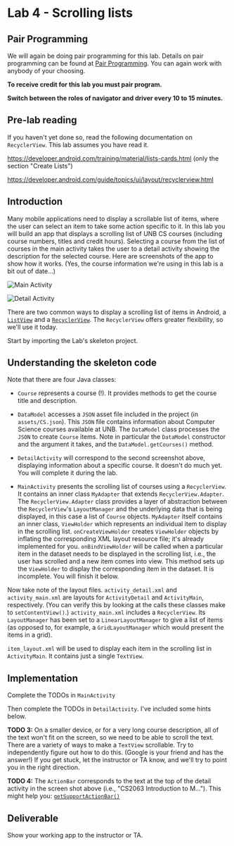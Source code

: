 # Lab 4 - Scrolling lists

## Pair Programming

We will again be doing pair programming for this lab.  Details on pair programming can be found at [Pair Programming](../docs/PAIR_PROGRAMMING.md).  You can again work with anybody of your choosing.

**To receive credit for this lab you must pair program.**

**Switch between the roles of navigator and driver every 10 to 15
minutes.**

## Pre-lab reading

If you haven't yet done so, read the following documentation on
`RecyclerView`. This lab assumes you have read it.

https://developer.android.com/training/material/lists-cards.html (only
the section "Create Lists")

https://developer.android.com/guide/topics/ui/layout/recyclerview.html

## Introduction

Many mobile applications need to display a scrollable list of items, where the user can select an item to take some action specific to it. In this lab you will build an app that displays a scrolling list of UNB CS courses (including course numbers, titles and credit hours). Selecting a course from the list of courses in the main activity takes the user to a detail activity showing the description for the selected course. Here are screenshots of the app to show how it works. (Yes, the course information we're using in this lab is a bit out of date...)

![Main Activity](https://i.imgur.com/8vQZmXf.png?1)

![Detail Activity](https://i.imgur.com/qaqnSXb.png?1)

There are two common ways to display a scrolling list of items in Android, a
[`ListView`](https://developer.android.com/guide/topics/ui/layout/listview.html)
and a [`RecyclerView`](https://developer.android.com/guide/topics/ui/layout/recyclerview.html). The `RecyclerView` offers greater flexibility, so we'll use it today.

Start by importing the Lab's skeleton project.

## Understanding the skeleton code

Note that there are four Java classes:

* `Course` represents a course (!). It provides methods to get the course title and description.

* `DataModel` accesses a ```JSON``` asset file included in the project (in ```assets/CS.json```). This ```JSON``` file contains information about Computer Science courses available at UNB. The ```DataModel``` class processes the ```JSON``` to create ```Course``` items. Note in particular the ```DataModel``` constructor and the argument it takes, and the ```DataModel.getCourses()``` method.

* `DetailActivity` will correspond to the second screenshot above, displaying information about a specific course. It doesn't do much yet. You will complete it during the lab.

* `MainActivity` presents the scrolling list of courses using a `RecyclerView`. It contains an inner class `MyAdapter` that extends `RecyclerView.Adapter`. The `RecyclerView.Adapter` class provides a layer of abstraction between the `RecyclerView`'s `LayoutManager` and the underlying data that is being displayed, in this case a list of `Course` objects. `MyAdapter` itself contains an inner class, `ViewHolder` which represents an individual item to display in the scrolling list. `onCreateViewHolder` creates `ViewHolder` objects by inflating the corresponding XML layout resource file; it's already implemented for you. `onBindViewHolder` will be called when a particular item in the dataset needs to be displayed in the scrolling list, i.e., the user has scrolled and a new item comes into view. This method sets up the `ViewHolder` to display the corresponding item in the dataset. It is incomplete. You will finish it below.

Now take note of the layout files. `activity_detail.xml` and `activity_main.xml` are layouts for `ActivityDetail` and `ActivityMain`, respectively. (You can verify this by looking at the calls these classes make to `setContentView()`.) `activity_main.xml` includes a `RecyclerView`. Its `LayoutManager` has been set to a `LinearLayoutManager` to give a list of items (as opposed to, for example, a `GridLayoutManager` which would present the items in a grid).

`item_layout.xml` will be used to display each item in the scrolling list in `ActivityMain`. It contains just a single `TextView`.

## Implementation

Complete the TODOs in `MainActivity`

Then complete the TODOs in `DetailActivity`. I've included some hints below.

**TODO 3:** On a smaller device, or for a very long course description, all of the text won't fit on the screen, so we need to be able to scroll the text. There are a variety of ways to make a `TextView` scrollable. Try to independently figure out how to do this. (Google is your friend and has the answer!) If you get stuck, let the instructor or TA know, and we'll try to point you in the right direction.

**TODO 4:** The `ActionBar` corresponds to the text at the top of the detail activity in the screen shot above (i.e., "CS2063 Introduction to M..."). This might help you: [```getSupportActionBar()```](http://developer.android.com/reference/android/support/v7/app/AppCompatActivity.html#getSupportActionBar%28%29)


## Deliverable

Show your working app to the instructor or TA.
